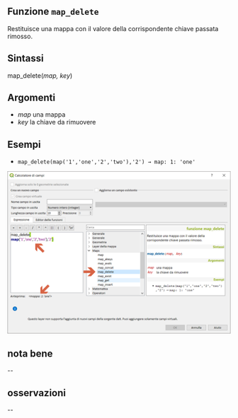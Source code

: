 ## Funzione `map_delete`

Restituisce una mappa con il valore della corrispondente chiave passata rimosso.

## Sintassi

map_delete(_map, key_)

## Argomenti

* _map_ una mappa
* _key_ la chiave da rimuovere

## Esempi

* `map_delete(map('1','one','2','two'),'2') → map: 1: 'one'`

<img src="/img/maps/map_delete/map_delete1.png">

## nota bene

--

## osservazioni

--